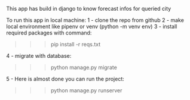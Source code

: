 This app has build in django to know forecast infos for queried city

To run this app in local machine:
1 - clone the repo from github
2 - make local environment like pipenv or venv (python -m venv env)
3 - install required packages with command: 
>>> pip install -r reqs.txt

4 - migrate with database:
>>> python manage.py migrate

5 - Here is almost done you can run the project:
>>> python manage.py runserver